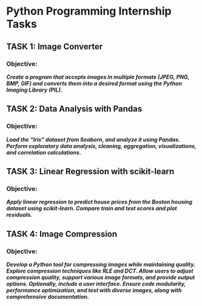 # Python Programming Internship Tasks

## TASK 1: Image Converter
### Objective:
***Create a program that accepts images in multiple formats (JPEG, PNG, BMP, GIF) and converts them into a desired format using the Python Imaging Library (PIL).***

## TASK 2: Data Analysis with Pandas
### Objective:
***Load the "Iris" dataset from Seaborn, and analyze it using Pandas. Perform exploratory data analysis, cleaning, aggregation, visualizations, and correlation calculations.***

## TASK 3: Linear Regression with scikit-learn
### Objective:
***Apply linear regression to predict house prices from the Boston housing dataset using scikit-learn. Compare train and test scores and plot residuals.***


## TASK 4: Image Compression
### Objective:
***Develop a Python tool for compressing images while maintaining quality. Explore compression techniques like RLE and DCT. Allow users to adjust compression quality, support various image formats, and provide output options. Optionally, include a user interface. Ensure code modularity, performance optimization, and test with diverse images, along with comprehensive documentation.***

